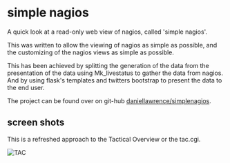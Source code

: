 # simple nagios

A quick look at a read-only web view of nagios, called 'simple nagios'.

This was written to allow the viewing of nagios as simple as possible, and the customizing of the nagios views as simple as possible.

This has been achieved by splitting the generation of the data from the presentation of the data using Mk_livestatus to gather the data from nagios.
And by using flask's templates and twitters bootstrap to present the data to the end user.

The project can be found over on git-hub [daniellawrence/simplenagios](https://github.com/daniellawrence/simplenagios).

screen shots
------------

This is a refreshed approach to the Tactical Overview or the tac.cgi.

![TAC](https://raw.github.com/daniellawrence/simplenagios/master/screenshots/tac.png "TAC")
